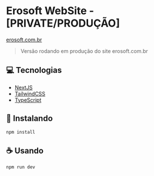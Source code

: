 
# Erosoft WebSite - [PRIVATE/PRODUÇÃO]

[erosoft.com.br](http://www.erosoft.com.br/)

> Versão rodando em produção do site erosoft.com.br

## 💻 Tecnologias

- [NextJS](https://nextjs.org/)
- [TailwindCSS](https://tailwindcss.com/)
- [TypeScript](https://www.typescriptlang.org/)

## 🚀 Instalando 
```
npm install
```
## ☕ Usando 
```
npm run dev
```
